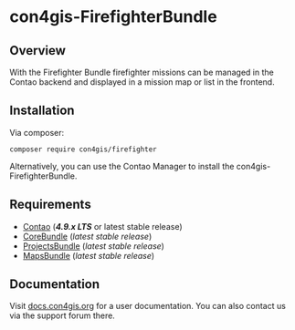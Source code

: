 # con4gis-FirefighterBundle
## Overview
With the Firefighter Bundle firefighter missions can be managed in the Contao backend and displayed in a mission map or list in the frontend.
## Installation
Via composer:
```
composer require con4gis/firefighter
```
Alternatively, you can use the Contao Manager to install the con4gis-FirefighterBundle.

## Requirements
- [Contao](https://github.com/contao/core-bundle) (***4.9.x LTS*** or latest stable release)
- [CoreBundle](https://github.com/Kuestenschmiede/CoreBundle/releases) (*latest stable release*)
- [ProjectsBundle](https://github.com/Kuestenschmiede/ProjectsBundle/releases) (*latest stable release*)
- [MapsBundle](https://github.com/Kuestenschmiede/MapsBundle/releases) (*latest stable release*)

## Documentation
Visit [docs.con4gis.org](https://docs.con4gis.org) for a user documentation. You can also contact us via the support forum there.